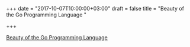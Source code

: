 +++
date = "2017-10-07T10:00:00+03:00"
draft = false
title = "Beauty of the Go Programming Language  "

+++

<p><a href="https://medium.com/@kanishkdudeja/the-beauty-of-go-98057e3f0a7d">Beauty of the Go Programming Language  </a></p>
